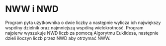 # NWW i NWD
Program pyta użytkownika o dwie liczby a następnie wylicza ich największy wspólny dzielnik oraz najmniejszą wspólną wielokrotność. Program najpierw wyszukuje NWD liczb za pomocą Algorytmu Euklidesa, następnie dzieli iloczyn liczb przez NWD aby otrzymać NWW.